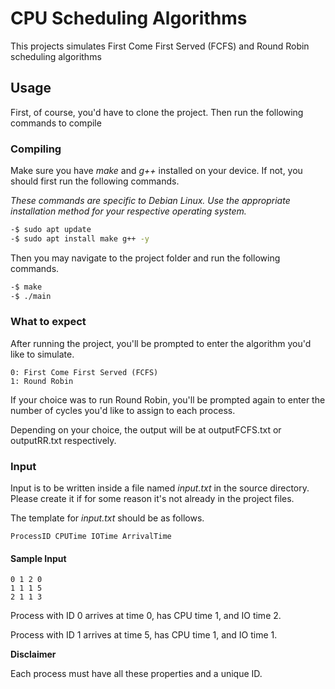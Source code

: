 # CPU Scheduling Algorithms

This projects simulates First Come First Served (FCFS) and Round Robin scheduling algorithms

## Usage

First, of course, you'd have to clone the project.
Then run the following commands to compile

### Compiling

Make sure you have _make_ and _g++_ installed on your device. If not, you should first run the following commands.

_These commands are specific to Debian Linux._
_Use the appropriate installation method for your respective operating system._

```sh
-$ sudo apt update
-$ sudo apt install make g++ -y
```

Then you may navigate to the project folder and run the following commands.

```sh
-$ make
-$ ./main
```

### What to expect

After running the project, you'll be prompted to enter the algorithm you'd like to simulate.

```
0: First Come First Served (FCFS)
1: Round Robin
```

If your choice was to run Round Robin, you'll be prompted again to enter the number of cycles you'd like to assign to each process.

Depending on your choice, the output will be at outputFCFS.txt or outputRR.txt respectively.

### Input

Input is to be written inside a file named _input.txt_ in the source directory.
Please create it if for some reason it's not already in the project files.

The template for _input.txt_ should be as follows.

```
ProcessID CPUTime IOTime ArrivalTime
```

#### Sample Input

```
0 1 2 0
1 1 1 5
2 1 1 3
```

Process with ID 0 arrives at time 0, has CPU time 1, and IO time 2.

Process with ID 1 arrives at time 5, has CPU time 1, and IO time 1.

**Disclaimer**

Each process must have all these properties and a unique ID.
